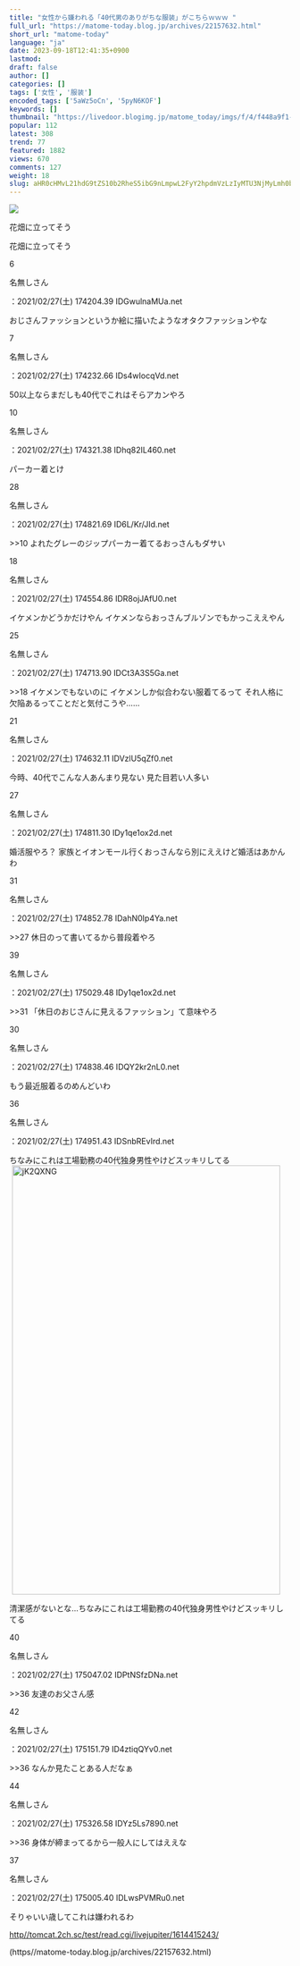 ```yaml
---
title: "女性から嫌われる「40代男のありがちな服装」がこちらｗｗｗ "
full_url: "https://matome-today.blog.jp/archives/22157632.html"
short_url: "matome-today"
language: "ja"
date: 2023-09-18T12:41:35+0900
lastmod: 
draft: false
author: []
categories: []
tags: ['女性', '服装']
encoded_tags: ['5aWz5oCn', '5pyN6KOF']
keywords: []
thumbnail: "https://livedoor.blogimg.jp/matome_today/imgs/f/4/f448a9f1-s.png"
popular: 112
latest: 308
trend: 77
featured: 1882
views: 670
comments: 127
weight: 18
slug: aHR0cHMvL21hdG9tZS10b2RheS5ibG9nLmpwL2FyY2hpdmVzLzIyMTU3NjMyLmh0bWw=
---
```


![](https://livedoor.blogimg.jp/matome_today/imgs/f/4/f448a9f1-s.png)

<div><p>花畑に立ってそう</p><p>花畑に立ってそう</p> <p></p> <p>6 <p>名無しさん</p>：2021/02/27(土) 174204.39 IDGwulnaMUa.net</p><p><p> おじさんファッションというか絵に描いたようなオタクファッションやな </p></p><p>7 <p>名無しさん</p>：2021/02/27(土) 174232.66 IDs4wIocqVd.net</p><p><p> 50以上ならまだしも40代でこれはそらアカンやろ </p></p><p>10 <p>名無しさん</p>：2021/02/27(土) 174321.38 IDhq82IL460.net</p><p> パーカー着とけ </p><p>28 <p>名無しさん</p>：2021/02/27(土) 174821.69 ID6L/Kr/JId.net</p><p>>>10 よれたグレーのジップパーカー着てるおっさんもダサい </p><p>18 <p>名無しさん</p>：2021/02/27(土) 174554.86 IDR8ojJAfU0.net</p><p><p> イケメンかどうかだけやん イケメンならおっさんブルゾンでもかっこええやん </p></p><p>25 <p>名無しさん</p>：2021/02/27(土) 174713.90 IDCt3A3S5Ga.net</p><p>>>18 イケメンでもないのに イケメンしか似合わない服着てるって それ人格に欠陥あるってことだと気付こうや…… </p><p>21 <p>名無しさん</p>：2021/02/27(土) 174632.11 IDVzlU5qZf0.net</p><p><p> 今時、40代でこんな人あんまり見ない 見た目若い人多い </p></p><p>27 <p>名無しさん</p>：2021/02/27(土) 174811.30 IDy1qe1ox2d.net</p><p> 婚活服やろ？ 家族とイオンモール行くおっさんなら別にええけど婚活はあかんわ </p><p>31 <p>名無しさん</p>：2021/02/27(土) 174852.78 IDahN0Ip4Ya.net</p><p>>>27 休日のって書いてるから普段着やろ </p><p>39 <p>名無しさん</p>：2021/02/27(土) 175029.48 IDy1qe1ox2d.net</p><p>>>31 「休日のおじさんに見えるファッション」て意味やろ </p><p>30 <p>名無しさん</p>：2021/02/27(土) 174838.46 IDQY2kr2nL0.net</p><p><p> もう最近服着るのめんどいわ </p></p><p>36 <p>名無しさん</p>：2021/02/27(土) 174951.43 IDSnbREvIrd.net</p> ちなみにこれは工場勤務の40代独身男性やけどスッキリしてる <a href='https//livedoor.blogimg.jp/matome_today/imgs/e/b/ebb2a862.jpg' title='jK2QXNG' target='_blank'><img src='https//livedoor.blogimg.jp/matome_today/imgs/e/b/ebb2a862-s.jpg' width='480' height='768' border='0' alt='jK2QXNG' hspace='5' class='pict'></a><p>清潔感がないとな…ちなみにこれは工場勤務の40代独身男性やけどスッキリしてる</p><p>40 <p>名無しさん</p>：2021/02/27(土) 175047.02 IDPtNSfzDNa.net</p><p>>>36 友達のお父さん感 </p><p>42 <p>名無しさん</p>：2021/02/27(土) 175151.79 ID4ztiqQYv0.net</p><p>>>36 なんか見たことある人だなぁ </p><p>44 <p>名無しさん</p>：2021/02/27(土) 175326.58 IDYz5Ls7890.net</p><p>>>36 身体が締まってるから一般人にしてはええな </p><p>37 <p>名無しさん</p>：2021/02/27(土) 175005.40 IDLwsPVMRu0.net</p><p><p> そりゃいい歳してこれは嫌われるわ </p></p><a href='http//tomcat.2ch.sc/test/read.cgi/livejupiter/1614415243/' target='_blank' title=''>http//tomcat.2ch.sc/test/read.cgi/livejupiter/1614415243/</a> <p></p> </div>

(https//matome-today.blog.jp/archives/22157632.html)
